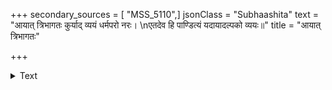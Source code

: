 +++
secondary_sources = [ "MSS_5110",]
jsonClass = "Subhaashita"
text = "आयात् त्रिभागतः कुर्याद् व्ययं धर्मपरो नरः।  \nएतदेव हि पाण्डित्यं यदायादल्पको व्ययः॥"
title = "आयात् त्रिभागतः"

+++

<details><summary>Text</summary>

आयात् त्रिभागतः कुर्याद् व्ययं धर्मपरो नरः।  
एतदेव हि पाण्डित्यं यदायादल्पको व्ययः॥
</details>
